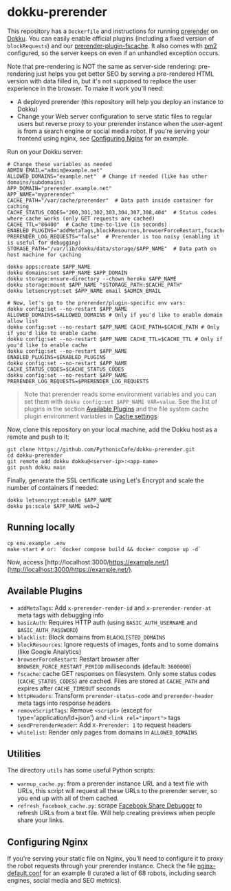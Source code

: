 # dokku-prerender

This repository has a `Dockerfile` and instructions for running [prerender](https://github.com/prerender/prerender) on
[Dokku](https://dokku.com/). You can easily enable official plugins (including a fixed version of `blockRequests`) and
our [prerender-plugin-fscache](https://www.npmjs.com/package/prerender-plugin-fscache). It also comes with
[pm2](https://pm2.keymetrics.io/) configured, so the server keeps on even if an unhandled exception occurs.

Note that pre-rendering is NOT the same as server-side rendering: pre-rendering just helps you get better SEO by
serving a pre-rendered HTML version with data filled in, but it's not supposed to replace the user experience in the
browser. To make it work you'll need:

- A deployed prerender (this repository will help you deploy an instance to Dokku)
- Change your Web server configuration to serve static files to regular users but reverse proxy to your prerender
  instance when the user-agent is from a search engine or social media robot. If you're serving your frontend using
  nginx, see [Configuring Nginx](#configuring-nginx) for an example.

Run on your Dokku server:

```shell
# Change these variables as needed
ADMIN_EMAIL="admin@example.net"
ALLOWED_DOMAINS="example.net"  # Change if needed (like has other domains/subdomains)
APP_DOMAIN="prerender.example.net"
APP_NAME="myprerender"
CACHE_PATH="/var/cache/prerender"  # Data path inside container for caching
CACHE_STATUS_CODES="200,301,302,303,304,307,308,404"  # Status codes where cache works (only GET requests are cached)
CACHE_TTL="86400"  # Cache time-to-live (in seconds)
ENABLED_PLUGINS="addMetaTags,blockResources,browserForceRestart,fscache,removeScriptTags,whitelist"
PRERENDER_LOG_REQUESTS="false"  # Prerender is too noisy (enabling it is useful for debugging)
STORAGE_PATH="/var/lib/dokku/data/storage/$APP_NAME"  # Data path on host machine for caching

dokku apps:create $APP_NAME
dokku domains:set $APP_NAME $APP_DOMAIN
dokku storage:ensure-directory --chown heroku $APP_NAME
dokku storage:mount $APP_NAME "$STORAGE_PATH:$CACHE_PATH"
dokku letsencrypt:set $APP_NAME email $ADMIN_EMAIL

# Now, let's go to the prerender/plugin-specific env vars:
dokku config:set --no-restart $APP_NAME ALLOWED_DOMAINS=$ALLOWED_DOMAINS # Only if you'd like to enable domain allow list
dokku config:set --no-restart $APP_NAME CACHE_PATH=$CACHE_PATH # Only if you'd like to enable cache
dokku config:set --no-restart $APP_NAME CACHE_TTL=$CACHE_TTL # Only if you'd like to enable cache
dokku config:set --no-restart $APP_NAME ENABLED_PLUGINS=$ENABLED_PLUGINS
dokku config:set --no-restart $APP_NAME CACHE_STATUS_CODES=$CACHE_STATUS_CODES
dokku config:set --no-restart $APP_NAME PRERENDER_LOG_REQUESTS=$PRERENDER_LOG_REQUESTS
```

> Note that prerender reads some environment variables and you can set them with
> `dokku config:set $APP_NAME VAR=value`. See the list of plugins in the section [Available
> Plugins](#available-plugins) and the file system cache plugin environment variables in [Cache
> settings](#cache-settings).

Now, clone this repository on your local machine, add the Dokku host as a remote and push to it:

```shell
git clone https://github.com/PythonicCafe/dokku-prerender.git
cd dokku-prerender
git remote add dokku dokku@<server-ip>:<app-name>
git push dokku main
```

Finally, generate the SSL certificate using Let's Encrypt and scale the number of containers if needed:

```shell
dokku letsencrypt:enable $APP_NAME
dokku ps:scale $APP_NAME web=2
```

## Running locally

```shell
cp env.example .env
make start # or: `docker compose build && docker compose up -d`
```

Now, access [http://localhost:3000/https://example.net/](http://localhost:3000/https://example.net/).

## Available Plugins

- `addMetaTags`: Add `x-prerender-render-id` and `x-prerender-render-at` meta tags with debugging info
- `basicAuth`: Requires HTTP auth (using `BASIC_AUTH_USERNAME` and `BASIC_AUTH_PASSWORD`)
- `blacklist`: Block domains from `BLACKLISTED_DOMAINS`
- `blockResources`: Ignore requests of images, fonts and to some domains (like Google Analytics)
- `browserForceRestart`: Restart browser after `BROWSER_FORCE_RESTART_PERIOD` milliseconds (default: `3600000`)
- `fscache`: cache GET responses on filesystem. Only some status codes (`CACHE_STATUS_CODES`) are cached. Files
  are stored at `CACHE_PATH` and expires after `CACHE_TIMEOUT` seconds
- `httpHeaders`: Transform `prerender-status-code` and `prerender-header` meta tags into response headers
- `removeScriptTags`: Remove `<script>` (except for type='application/ld+json') and `<link rel="import">` tags
- `sendPrerenderHeader`: Add `X-Prerender: 1` to request headers
- `whitelist`: Render only pages from domains in `ALLOWED_DOMAINS`

## Utilities

The directory `utils` has some useful Python scripts:

- `warmup_cache.py`: from a prerender instance URL and a text file with URLs, this script will request all these URLs
  to the prerender server, so you end up with all of them cached.
- `refresh_facebook_cache.py`: scrape [Facebook Share Debugger](https://developers.facebook.com/tools/debug/) to
  refresh URLs from a text file. Will help creating previews when people share your links.

## Configuring Nginx

If you're serving your static file on Nginx, you'll need to configure it to proxy the robot requests through your
prerender instance. Check the file [nginx-default.conf](nginx-default.conf) for an example (I curated a list of 68
robots, including search engines, social media and SEO metrics).

